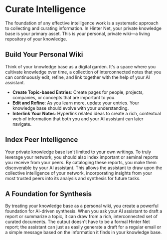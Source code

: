 # Curate Intelligence

The foundation of any effective intelligence work is a systematic approach to collecting and curating information.
In Hinter Net, your private knowledge base is your primary asset.
This is your personal, private wiki—a living repository of your knowledge.

## Build Your Personal Wiki

Think of your knowledge base as a digital garden.
It's a space where you cultivate knowledge over time, a collection of interconnected notes that you can continuously edit, refine, and link together with the help of your AI assistant.

- **Create Topic-based Entries**: Create pages for people, projects, companies, or concepts that are important to you.
- **Edit and Refine**: As you learn more, update your entries. Your knowledge base should evolve with your understanding.
- **Interlink Your Notes**: Hyperlink related ideas to create a rich, contextual web of information that both you and your AI assistant can later navigate.

## Index Peer Intelligence

Your private knowledge base isn't limited to your own writings. To truly leverage your network, you should also index important or seminal reports you receive from your peers.
By cataloging these reports, you make them discoverable by your AI assistant. This allows the assistant to draw upon the collective intelligence of your network, incorporating insights from your most trusted peers into its analysis and synthesis for future tasks.

## A Foundation for Synthesis

By treating your knowledge base as a personal wiki, you create a powerful foundation for AI-driven synthesis.
When you ask your AI assistant to draft a report or summarize a topic, it can draw from a rich, interconnected set of curated documents.
The output doesn't have to be a formal Hinter Net report; the assistant can just as easily generate a draft for a regular email or a simple message based on the information it finds in your knowledge base.
